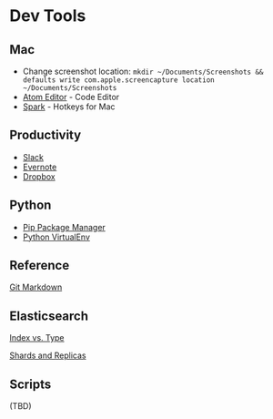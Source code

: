 # Dev Tools

## Mac
* Change screenshot location: `mkdir ~/Documents/Screenshots && defaults write com.apple.screencapture location ~/Documents/Screenshots`
* [Atom Editor](https://atom.io/) - Code Editor
* [Spark](https://www.shadowlab.org/softwares/spark.php) - Hotkeys for Mac

## Productivity
* [Slack](https://slack.com/)
* [Evernote](https://evernote.com/)
* [Dropbox](http://www.dropbox.com/)

## Python
* [Pip Package Manager](https://pip.pypa.io/en/stable/installing/)
* [Python VirtualEnv](http://docs.python-guide.org/en/latest/dev/virtualenvs/)

## Reference
[Git Markdown](https://github.com/adam-p/markdown-here/wiki/Markdown-Cheatsheet)

## Elasticsearch
[Index vs. Type](https://www.elastic.co/blog/index-vs-type)

[Shards and Replicas](http://stackoverflow.com/questions/15694724/shards-and-replicas-in-elasticsearch)

## Scripts
(TBD)
